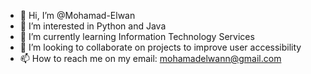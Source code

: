 - 👋 Hi, I’m @Mohamad-Elwan
- 👀 I’m interested in Python and Java
- 🌱 I’m currently learning Information Technology Services
- 💞️ I’m looking to collaborate on projects to improve user accessibility
- 📫 How to reach me on my email: mohamadelwann@gmail.com

<!---
Mohamad-Elwan/Mohamad-Elwan is a ✨ special ✨ repository because its `README.md` (this file) appears on your GitHub profile.
You can click the Preview link to take a look at your changes.
--->
